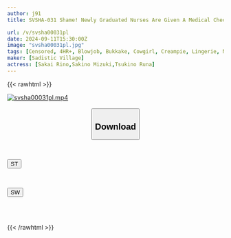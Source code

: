 ```yaml
---
author: j91
title: SVSHA-031 Shame! Newly Graduated Nurses Are Given A Medical Checkup Before Being Assigned To A Ward. Their Buttocks And Thighs Are Grabbed And Their Assholes, Vaginas And All The Other Holes In Their Bodies Are Inspected As Much As They Want! No-Hospital Infections Allowed!

url: /v/svsha00031pl
date: 2024-09-11T15:30:00Z
image: "svsha00031pl.jpg"
tags: [Censored, 4HR+, Blowjob, Bukkake, Cowgirl, Creampie, Lingerie, Nurse]
maker: [Sadistic Village]
actress: [Sakai Rino,Sakino Mizuki,Tsukino Runa]
---
```



{{< rawhtml >}}

<div class="video" data-videoid="MY04m3zGr1SmJo6">
    <a href="javascript:;">
        <img src="/v/svsha00031pl/svsha00031pl.jpg" width="WIDTH" height="HEIGHT" alt="svsha00031pl.mp4" loading="lazy">
    </a>
</div>

<script type="text/javascript" src="https://j91.asia/asset/on-demand-st.js"></script>

<br>
  <link rel="stylesheet" href="https://j91.asia/asset/bs5.css">
  
  <center>
  <button class="btn btn-primary" type="button" data-bs-toggle="collapse" data-bs-target=".multi-collapse" aria-expanded="false" aria-controls="multiCollapseExample1 multiCollapseExample2"><h2>Download</h2></button></center>
</p>
<div class="row">
  <div class="col">
    <div class="collapse multi-collapse" id="multiCollapseExample1">
      <div class="card card-body">
	      	      <br>
<div class="buttons">  
<p><a href="/v/svsha00031pl/st.html" target="_blank"><button class="btn-hover color-3"><i class="fa fa-download"></i> ST</button></a></p></div>
    </div>
  </div>
</div>
  <div class="col">
    <div class="collapse multi-collapse" id="multiCollapseExample2">
      <div class="card card-body">
	      <br>
<div class="buttons">
<p><a href="/v/svsha00031pl/sw.html" target="_blank"><button class="btn-hover color-2"><i class="fa fa-download"></i> SW</button></a></p></div>
<br><br>
      </div>
    </div>
  </div>
</div>

{{< /rawhtml >}}